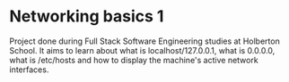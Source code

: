 # Networking basics 1
Project done during Full Stack Software Engineering studies at Holberton School. It aims to learn about what is localhost/127.0.0.1, what is 0.0.0.0, what is /etc/hosts and how to display the machine's active network interfaces.
